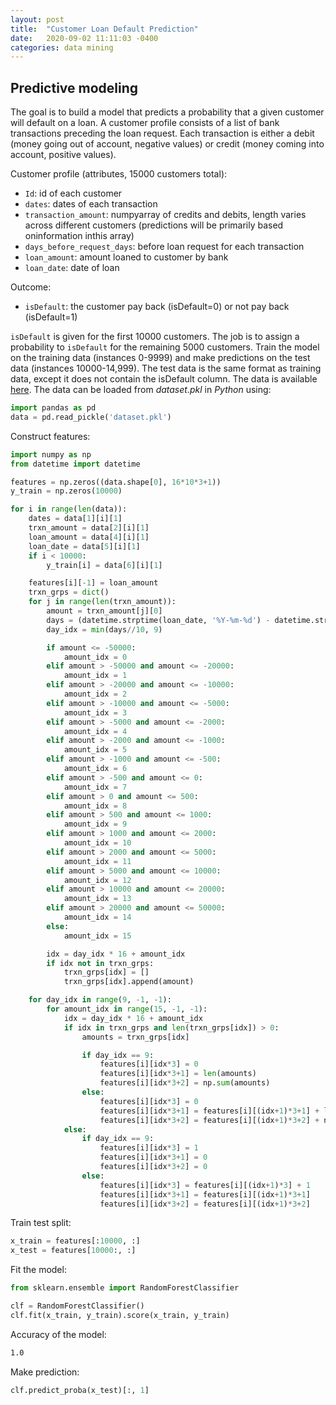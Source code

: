 ```yaml
---
layout: post
title:  "Customer Loan Default Prediction"
date:   2020-09-02 11:11:03 -0400
categories: data mining
---
```

## Predictive modeling
The goal is to build a model that predicts a probability that a given customer will default on a loan. A customer profile consists of a list of bank transactions preceding the loan request. Each transaction is either a debit (money going out of account, negative values) or credit (money coming into account, positive values).

Customer profile (attributes, 15000 customers total):
- `Id`: id of each customer
- `dates`: dates of each transaction
- `transaction_amount`: numpyarray of credits and debits, length varies across different customers (predictions will be primarily based oninformation inthis array)
- `days_before_request_days`: before loan request for each transaction
- `loan_amount`: amount loaned to customer by bank
- `loan_date`: date of loan

Outcome:
- `isDefault`: the customer pay back (isDefault=0) or not pay back (isDefault=1)

`isDefault` is given for the first 10000 customers. The job is to assign a probability to `isDefault` for the remaining 5000 customers. Train the model on the training data (instances 0-9999) and make predictions on the test data (instances 10000-14,999). The test data is the same format as training data, except it does not contain the isDefault column. The data is available [here](https://drive.google.com/file/d/1oPSNCYeCVGJsTX60X-PW088R8S0AMmeT/view?usp=sharing). The data can be loaded from *dataset.pkl* in *Python* using:

```python
import pandas as pd
data = pd.read_pickle('dataset.pkl')
```

Construct features:

```python
import numpy as np
from datetime import datetime

features = np.zeros((data.shape[0], 16*10*3+1))
y_train = np.zeros(10000)

for i in range(len(data)):
    dates = data[1][i][1]
    trxn_amount = data[2][i][1]
    loan_amount = data[4][i][1]
    loan_date = data[5][i][1]
    if i < 10000:
        y_train[i] = data[6][i][1]

    features[i][-1] = loan_amount
    trxn_grps = dict()
    for j in range(len(trxn_amount)):
        amount = trxn_amount[j][0]
        days = (datetime.strptime(loan_date, '%Y-%m-%d') - datetime.strptime(dates[j], '%Y-%m-%d')).days
        day_idx = min(days//10, 9)

        if amount <= -50000:
            amount_idx = 0
        elif amount > -50000 and amount <= -20000:
            amount_idx = 1
        elif amount > -20000 and amount <= -10000:
            amount_idx = 2
        elif amount > -10000 and amount <= -5000:
            amount_idx = 3
        elif amount > -5000 and amount <= -2000:
            amount_idx = 4
        elif amount > -2000 and amount <= -1000:
            amount_idx = 5
        elif amount > -1000 and amount <= -500:
            amount_idx = 6
        elif amount > -500 and amount <= 0:
            amount_idx = 7
        elif amount > 0 and amount <= 500:
            amount_idx = 8
        elif amount > 500 and amount <= 1000:
            amount_idx = 9
        elif amount > 1000 and amount <= 2000:
            amount_idx = 10
        elif amount > 2000 and amount <= 5000:
            amount_idx = 11
        elif amount > 5000 and amount <= 10000:
            amount_idx = 12
        elif amount > 10000 and amount <= 20000:
            amount_idx = 13
        elif amount > 20000 and amount <= 50000:
            amount_idx = 14
        else:
            amount_idx = 15

        idx = day_idx * 16 + amount_idx  
        if idx not in trxn_grps:
            trxn_grps[idx] = []
            trxn_grps[idx].append(amount)

    for day_idx in range(9, -1, -1):
        for amount_idx in range(15, -1, -1):
            idx = day_idx * 16 + amount_idx
            if idx in trxn_grps and len(trxn_grps[idx]) > 0:
                amounts = trxn_grps[idx]

                if day_idx == 9:
                    features[i][idx*3] = 0
                    features[i][idx*3+1] = len(amounts)
                    features[i][idx*3+2] = np.sum(amounts)
                else:
                    features[i][idx*3] = 0
                    features[i][idx*3+1] = features[i][(idx+1)*3+1] + len(amounts)
                    features[i][idx*3+2] = features[i][(idx+1)*3+2] + np.sum(amounts)
            else:
                if day_idx == 9:
                    features[i][idx*3] = 1
                    features[i][idx*3+1] = 0
                    features[i][idx*3+2] = 0
                else:
                    features[i][idx*3] = features[i][(idx+1)*3] + 1
                    features[i][idx*3+1] = features[i][(idx+1)*3+1]
                    features[i][idx*3+2] = features[i][(idx+1)*3+2]
```

Train test split:

```python
x_train = features[:10000, :]
x_test = features[10000:, :]
```

Fit the model:

```python
from sklearn.ensemble import RandomForestClassifier

clf = RandomForestClassifier()
clf.fit(x_train, y_train).score(x_train, y_train)
```

Accuracy of the model:

```sh
1.0
```

Make prediction:

```python
clf.predict_proba(x_test)[:, 1]
```
